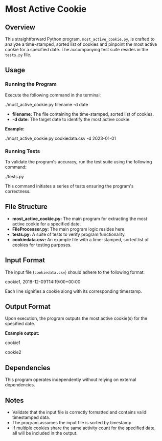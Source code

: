 # Most Active Cookie

## Overview

This straightforward Python program, `most_active_cookie.py`, is crafted to analyze a time-stamped, sorted list of cookies and pinpoint the most active cookie for a specified date. The accompanying test suite resides in the `tests.py` file.

## Usage

### Running the Program

Execute the following command in the terminal:

./most_active_cookie.py filename -d date

- **filename:** The file containing the time-stamped, sorted list of cookies.
- **-d date:** The target date to identify the most active cookie.

**Example:**

./most_active_cookie.py cookiedata.csv -d 2023-01-01

### Running Tests

To validate the program's accuracy, run the test suite using the following command:

./tests.py

This command initiates a series of tests ensuring the program's correctness.

## File Structure

- **most_active_cookie.py:** The main program for extracting the most active cookie for a specified date.
- **FileProcessor.py:** The main program logic resides here
- **tests.py:** A suite of tests to verify program functionality.
- **cookiedata.csv:** An example file with a time-stamped, sorted list of cookies for testing purposes.

## Input Format

The input file (`cookiedata.csv`) should adhere to the following format:


cookie1, 2018-12-09T14:19:00+00:00

Each line signifies a cookie along with its corresponding timestamp.

## Output Format

Upon execution, the program outputs the most active cookie(s) for the specified date.

**Example output:**

cookie1

cookie2


## Dependencies

This program operates independently without relying on external dependencies.

## Notes

- Validate that the input file is correctly formatted and contains valid timestamped data.
- The program assumes the input file is sorted by timestamp.
- If multiple cookies share the same activity count for the specified date, all will be included in the output.

